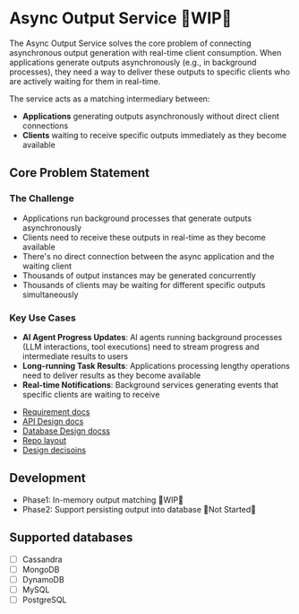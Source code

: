 # Async Output Service 🚧WIP🚧
The Async Output Service solves the core problem of connecting asynchronous output generation with real-time client consumption. When applications generate outputs asynchronously (e.g., in background processes), they need a way to deliver these outputs to specific clients who are actively waiting for them in real-time.

The service acts as a matching intermediary between:
- **Applications** generating outputs asynchronously without direct client connections
- **Clients** waiting to receive specific outputs immediately as they become available

## Core Problem Statement

### The Challenge
- Applications run background processes that generate outputs asynchronously
- Clients need to receive these outputs in real-time as they become available
- There's no direct connection between the async application and the waiting client
- Thousands of output instances may be generated concurrently
- Thousands of clients may be waiting for different specific outputs simultaneously

### Key Use Cases
- **AI Agent Progress Updates**: AI agents running background processes (LLM interactions, tool executions) need to stream progress and intermediate results to users
- **Long-running Task Results**: Applications processing lengthy operations need to deliver results as they become available
- **Real-time Notifications**: Background services generating events that specific clients are waiting to receive

* [Requirement docs](./REQUIREMENTS.md)
* [API Design docs](./docs/design/api-design.md)
* [Database Design docss](./docs/design/database-design.md)
* [Repo layout](./docs/repo-layout.md)
* [Design decisoins](./DECISION_LOG.md)


## Development

* Phase1: In-memory output matching 🚧WIP🚧
* Phase2: Support persisting output into database 🚧Not Started🚧

## Supported databases
* [ ] Cassandra
* [ ] MongoDB
* [ ] DynamoDB
* [ ] MySQL
* [ ] PostgreSQL
